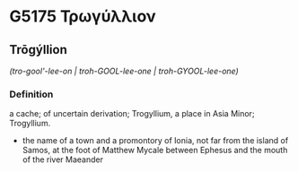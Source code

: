 # G5175 Τρωγύλλιον

## Trōgýllion

_(tro-gool'-lee-on | troh-GOOL-lee-one | troh-GYOOL-lee-one)_

### Definition

a cache; of uncertain derivation; Trogyllium, a place in Asia Minor; Trogyllium.

- the name of a town and a promontory of Ionia, not far from the island of Samos, at the foot of Matthew Mycale between Ephesus and the mouth of the river Maeander

